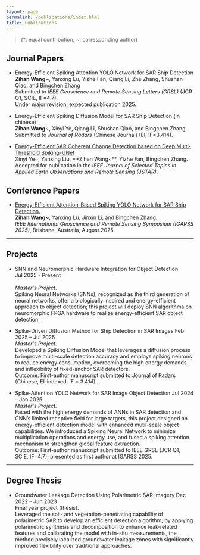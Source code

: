 ```yaml
---
layout: page
permalink: /publications/index.html
title: Publications
---
```


> (†: equal contribution, ~: corresponding author)

## Journal Papers

- Energy-Efficient Spiking Attention YOLO Network for SAR Ship Detection<br>**Zihan Wang~**, Yanxing Lu, Yizhe Fan, Qiang Li, Zhe Zhang, Shushan Qiao, and Bingchen Zhang<br>Submitted to *IEEE Geoscience and Remote Sensing Letters (GRSL)* (JCR Q1, SCIE, IF=4.7).<br>Under major revision, expected publication 2025.<br>

- Energy-Efficient Spiking Diffusion Model for SAR Ship Detection (in chinese)<br>**Zihan Wang~**, Xinyi Ye, Qiang Li, Shushan Qiao, and Bingchen Zhang.<br>Submitted to *Journal of Radars* (Chinese Journal) (EI, IF=3.414).<br>
  
- [Energy-Efficient SAR Coherent Change Detection based on Deep Multi-Threshold Spiking-UNet](https://doi.org/10.1109/JSTARS.2025.3583058)<br>Xinyi Ye~, Yanxing Liu, **Zihan Wang~**, Yizhe Fan, Bingchen Zhang.<br>Accepted for publication in the *IEEE Journal of Selected Topics in Applied Earth Observations and Remote Sensing (JSTAR)*.<br>


## Conference Papers

- [Energy-Efficient Attention-Based Spiking YOLO Network for SAR Ship Detection.](https://arxiv.org/abs/2502.08426)<br>**Zihan Wang~**, Yanxing Lu, Jinxin Li, and Bingchen Zhang.<br>*IEEE International Geoscience and Remote Sensing Symposium (IGARSS 2025)*, Brisbane, Australia, August.2025.<br>


---

## Projects

- SNN and Neuromorphic Hardware Integration for Object Detection  
Jul 2025 - Present                              
<br>*Master's Project.*<br>
Spiking Neural Networks (SNNs), recognized as the third generation of neural networks, offer a biologically inspired and energy-efficient approach to object detection; this project will deploy SNN algorithms on neuromorphic FPGA hardware to realize energy-efficient SAR object detection.<br>


- Spike-Driven Diffusion Method for Ship Detection in SAR Images  Feb 2025 – Jul 2025                           <br>*Master's Project.*<br>
Developed a Spiking Diffusion Model that leverages a diffusion process to improve multi-scale detection accuracy and employs spiking neurons to reduce energy consumption, overcoming the high energy demands and inflexibility of fixed-anchor SAR detectors.<br>Outcome: First-author manuscript submitted to Journal of Radars (Chinese, EI-indexed, IF = 3.414).<br>

- Spike-Attention YOLO Network for SAR Image Object Detection  Jul 2024 – Jan 2025
<br>*Master's Project.*<br>
Faced with the high energy demands of ANNs in SAR detection and CNN’s limited receptive field for large targets, this project designed an energy-efficient detection model with enhanced mutil-scale object capabilities. We introduced a Spiking Neural Network to minimize multiplication operations and energy use, and fused a spiking attention mechanism to strengthen global feature extraction.<br>
Outcome: First-author manuscript submitted to IEEE GRSL (JCR Q1, SCIE, IF=4.7); presented as first author at IGARSS 2025.<br>

---

## Degree Thesis
- Groundwater Leakage Detection Using Polarimetric SAR Imagery Dec 2022 – Jun 2023<br>Final year project (thesis).<br>Leveraged the soil- and vegetation-penetrating capability of polarimetric SAR to develop an efficient detection algorithm; by applying polarimetric synthesis and decomposition to enhance leak‐related features and calibrating the model with in-situ measurements, the method precisely localized groundwater leakage zones with significantly improved flexibility over traditional approaches.



  <br>

<br>